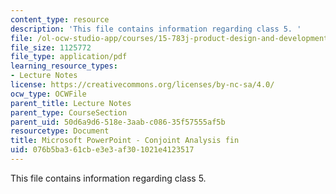 ```yaml
---
content_type: resource
description: 'This file contains information regarding class 5. '
file: /ol-ocw-studio-app/courses/15-783j-product-design-and-development-spring-2006/076b5ba361cbe3e3af301021e4123517_cls5_cjnt_anls.pdf
file_size: 1125772
file_type: application/pdf
learning_resource_types:
- Lecture Notes
license: https://creativecommons.org/licenses/by-nc-sa/4.0/
ocw_type: OCWFile
parent_title: Lecture Notes
parent_type: CourseSection
parent_uid: 50d6a9d6-518e-3aab-c086-35f57555af5b
resourcetype: Document
title: Microsoft PowerPoint - Conjoint Analysis fin
uid: 076b5ba3-61cb-e3e3-af30-1021e4123517
---
```

This file contains information regarding class 5. 